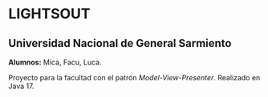 # LIGHTSOUT

## Universidad Nacional de General Sarmiento
**Alumnos:** Mica, Facu, Luca.

Proyecto para la facultad con el patrón *Model-View-Presenter*. Realizado en Java 17.
